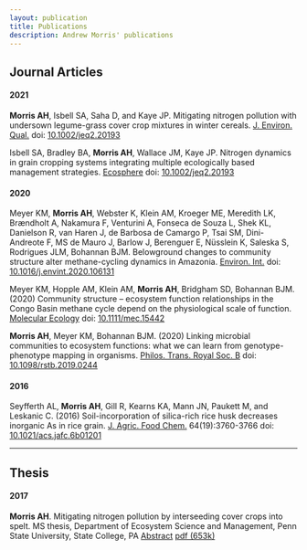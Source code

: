 ```yaml
---
layout: publication
title: Publications
description: Andrew Morris' publications
---
```


## Journal Articles

#### 2021

**Morris AH**, Isbell SA, Saha D, and Kaye JP.
Mitigating nitrogen pollution with undersown legume-grass cover
crop mixtures in winter cereals. [J. Environ. Qual.](https://dl.sciencesocieties.org/publications/jeq)
doi: [10.1002/jeq2.20193](https://doi.org/10.1002/jeq2.20193)

Isbell SA, Bradley BA, **Morris AH**, Wallace JM, Kaye JP.  Nitrogen
dynamics in grain cropping systems integrating multiple ecologically based management
strategies.  [Ecosphere](https://esajournals.onlinelibrary.wiley.com/journal/21508925)
doi: [10.1002/jeq2.20193]( https://doi.org/10.1002/ecs2.3380)

#### 2020

Meyer KM, **Morris AH**, Webster K, Klein AM, Kroeger ME, Meredith LK, Brændholt
A, Nakamura F, Venturini A, Fonseca de Souza L, Shek KL, Danielson R, van Haren J, de
Barbosa de Camargo P, Tsai SM, Dini-Andreote F, MS de Mauro J, Barlow J, Berenguer E,
Nüsslein K, Saleska S, Rodrigues JLM, Bohannan BJM.
Belowground changes to community structure alter methane-cycling dynamics in
Amazonia. [Environ. Int.](https://www.journals.elsevier.com/environment-international) 
doi: [10.1016/j.envint.2020.106131](https://doi.org/10.1016/j.envint.2020.106131)

Meyer KM, Hopple AM, Klein AM, **Morris AH**, Bridgham
SD, Bohannan BJM. (2020) Community structure – ecosystem function
relationships in the Congo Basin methane cycle depend on the physiological
scale of function. [Molecular Ecology](https://onlinelibrary.wiley.com/journal/1365294x) 
doi: [10.1111/mec.15442](https://doi.org/10.1111/mec.15442)

**Morris AH**, Meyer KM, Bohannan BJM. (2020) Linking microbial communities
to ecosystem functions: what we can learn from genotype-phenotype mapping
in organisms. [Philos. Trans. Royal Soc. B](https://royalsocietypublishing.org/journal/rstb)
doi: [10.1098/rstb.2019.0244](https://doi.org/10.1098/rstb.2019.0244)

#### 2016

Seyfferth AL, **Morris AH**, Gill R, Kearns KA, Mann JN, Paukett M, and Leskanic
C. (2016)
Soil-incorporation of silica-rich rice husk decreases inorganic As in rice grain.
[J. Agric. Food Chem.](https://pubs.acs.org/journal/jafcau) 64(19):3760-3766
doi: [10.1021/acs.jafc.6b01201](https://doi.org/10.1021/acs.jafc.6b01201)

---

## Thesis

#### 2017

**Morris AH**. Mitigating nitrogen pollution by interseeding 
cover crops into spelt.  MS thesis, Department of Ecosystem Science and Management,
Penn State University, State College, PA
[Abstract](https://etda.libraries.psu.edu/catalog/13839ajm6718)
[pdf (653k)](https://etda.libraries.psu.edu/files/final_submissions/13973)
